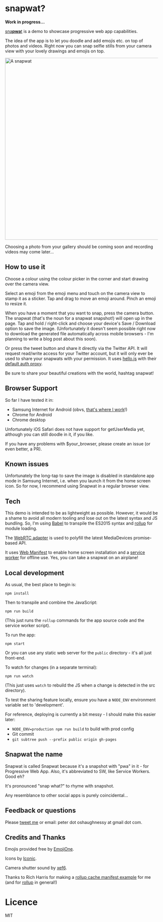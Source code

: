 # snapwat?

**Work in progress...**

[sna**pwa**t](https://snapw.at) is a demo to showcase progressive web app capabilities.

The idea of the app is to let you doodle and add emojis etc. on top of photos and videos.
Right now you can snap selfie stills from your camera view with your lovely drawings and emojis
on top. 

<img src="docs/snapwat-snapshots.png?raw=true" alt="A snapwat" width="600px"/>

Choosing a photo from your gallery should be coming soon and recording videos may come later...


## How to use it

Choose a colour using the colour picker in the corner and start drawing over the camera view.

Select an emoji from the emoji menu and touch on the camera view to stamp it as a sticker.
Tap and drag to move an emoji around. Pinch an emoji to resize it.

When you have a moment that you want to snap, press the camera button. The snapwat (that's the noun for a snapwat 
snapshot!) will open up in the page. Tap and hold / right-click and choose your device's Save / Download option to save 
the image. (Unfortunately it doesn't seem possible right now to download the generated file automatically across mobile 
browsers - I'm planning to write a blog post about this soon).

Or press the tweet button and share it directly via the Twitter API. It will request read/write access for your
Twitter account, but it will only ever be used to share your snapwats with your permission. It uses 
[hello.js](https://adodson.com/hello.js/) with their [default auth proxy](https://auth-server.herokuapp.com/). 

Be sure to share your beautiful creations with the world, hashtag snapwat! 


## Browser Support

So far I have tested it in:

* Samsung Internet for Android (obvs, [that's where I work](https://medium.com/samsung-internet-dev/about)!)
* Chrome for Android
* Chrome desktop

Unfortunately iOS Safari does not have support for getUserMedia yet, although you can still doodle in it, if you like.

If you have any problems with $your_browser, please create an issue (or even better, a PR).


## Known issues

Unfortunately the long-tap to save the image is disabled in standalone app mode in Samsung Internet, i.e. when you
launch it from the home screen icon. So for now, I recommend using Snapwat in a regular browser view.


## Tech

This demo is intended to be as lightweight as possible. However, it would be a shame to avoid
all modern tooling and lose out on the latest syntax and JS bundling. So, I'm using 
[Babel](https://babeljs.io/) to transpile the ES2015 syntax and [rollup](http://rollupjs.org) 
for module loading.

The [WebRTC adapter](https://github.com/webrtc/adapter) is used to polyfill the latest 
MediaDevices promise-based API.

It uses [Web Manifest](https://developer.mozilla.org/en-US/docs/Web/Manifest) to enable home screen 
installation and a [service worker](https://developers.google.com/web/fundamentals/primers/service-worker/) 
for offline use. Yes, you can take a snapwat on an airplane!


## Local development

As usual, the best place to begin is:

```npm install```

Then to transpile and combine the JavaScript:

```npm run build```

(This just runs the `rollup` commands for the app source code and the service worker script).

To run the app:

```npm start```

Or you can use any static web server for the `public` directory - it's all just front-end.

To watch for changes (in a separate terminal):

```npm run watch```

(This just uses `watch` to rebuild the JS when a change is detected in the src directory).

To test the sharing feature locally, ensure you have a `NODE_ENV` environment variable set to
'development'.

For reference, deploying is currently a bit messy - I should make this easier later:

* ```NODE_ENV=production npm run build``` to build with prod config
* Git commit
* ```git subtree push --prefix public origin gh-pages```


## Snapwat the name

Snapwat is called Snapwat because it's a snapshot with "pwa" in it - for Progressive Web App. 
Also, it's abbreviated to SW, like Service Workers. Good eh? 

It's pronounced "snap what?" to rhyme with snapshot.

Any resemblance to other social apps is purely coincidental...


## Feedback or questions

Please [tweet me](https://twitter.com/poshaughnessy) or email: peter dot oshaughnessy at gmail dot com.


## Credits and Thanks

Emojis provided free by [EmojiOne](http://emojione.com/).

Icons by [Iconic](https://useiconic.com/).

Camera shutter sound by [xef6](https://www.freesound.org/people/xef6/sounds/61059/).

Thanks to Rich Harris for making a [rollup cache manifest example](https://gitlab.com/Rich-Harris/rollup-cache-manifest-example) 
for me (and for [rollup](http://rollupjs.org/) in general!)

# Licence

MIT

